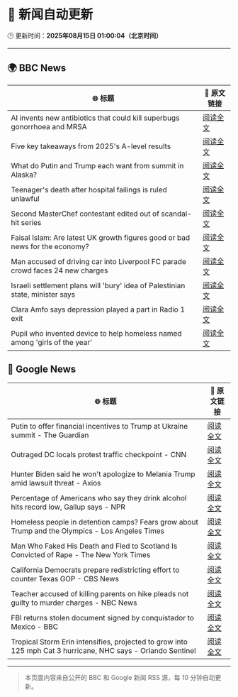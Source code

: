 # 🧠 新闻自动更新

🕒 更新时间：**2025年08月15日 01:00:04（北京时间）**

---

## 🌍 BBC News

| 🌐 标题 | 🔗 原文链接 |
|--------|-------------|
| AI invents new antibiotics that could kill superbugs gonorrhoea and MRSA | [阅读全文](https://www.bbc.com/news/articles/cgr94xxye2lo?at_medium=RSS&at_campaign=rss) |
| Five key takeaways from 2025's A-level results | [阅读全文](https://www.bbc.com/news/articles/cz931kvldg4o?at_medium=RSS&at_campaign=rss) |
| What do Putin and Trump each want from summit in Alaska? | [阅读全文](https://www.bbc.com/news/articles/c776ddjer8no?at_medium=RSS&at_campaign=rss) |
| Teenager's death after hospital failings is ruled unlawful | [阅读全文](https://www.bbc.com/news/articles/c17np9vly51o?at_medium=RSS&at_campaign=rss) |
| Second MasterChef contestant edited out of scandal-hit series | [阅读全文](https://www.bbc.com/news/articles/c62n985gp3go?at_medium=RSS&at_campaign=rss) |
| Faisal Islam: Are latest UK growth figures good or bad news for the economy? | [阅读全文](https://www.bbc.com/news/articles/c5yp48jprg8o?at_medium=RSS&at_campaign=rss) |
| Man accused of driving car into Liverpool FC parade crowd faces 24 new charges | [阅读全文](https://www.bbc.com/news/articles/cn47wq93vn2o?at_medium=RSS&at_campaign=rss) |
| Israeli settlement plans will 'bury' idea of Palestinian state, minister says | [阅读全文](https://www.bbc.com/news/articles/ckgdzxpkdd7o?at_medium=RSS&at_campaign=rss) |
| Clara Amfo says depression played a part in Radio 1 exit | [阅读全文](https://www.bbc.com/news/articles/c93dx90ldkzo?at_medium=RSS&at_campaign=rss) |
| Pupil who invented device to help homeless named among 'girls of the year' | [阅读全文](https://www.bbc.com/news/articles/c9wyv1r0yjeo?at_medium=RSS&at_campaign=rss) |

## 📰 Google News

| 🌐 标题 | 🔗 原文链接 |
|--------|-------------|
| Putin to offer financial incentives to Trump at Ukraine summit - The Guardian | [阅读全文](https://news.google.com/rss/articles/CBMirAFBVV95cUxPMHhxOWFCamt5akxvUmNsZ3BlMWQtQWRadW1FVmcxcEpVYXlhZU41RFNUWi1lUFJHRnlFQVJITjlKcW1PdDNqTUNBOHI1M0V2cVVKOGlOQjFYWko1aVJPbU92Rjh1blgtRi1zVVBaREd2WmJlUGh1WWtCZjVxNjJnX1hlMHFzNXVJOG1sVElyZzdZZVdNbFRnNWxrUG8yaWxWYVlJS2pBdXk3dzJt?oc=5) |
| Outraged DC locals protest traffic checkpoint - CNN | [阅读全文](https://news.google.com/rss/articles/CBMioAFBVV95cUxQaVVsU0ttX3k1c003SVVoWW1xWkZab1FpU19ONnZrNzY0Sl9wZmg4SGxPc3JEdXppTzJnN0R5SzNfWVBjem5oWlI1ckdwUkZoZUtoei12RFZnUjNqTXRpTzZMNmFVS19fY3pmdHZTb3NkWTZhUzVKZUl0VFFXUHhqVmo0T193RkpraXJJSEVwZ3VwQ2ZIQ0lhWVJLV0NUa2gt?oc=5) |
| Hunter Biden said he won't apologize to Melania Trump amid lawsuit threat - Axios | [阅读全文](https://news.google.com/rss/articles/CBMif0FVX3lxTE52NnRQWEZlYWFpSnZlYnFsVWJ6XzFVNFZ3cGVvNjB4TC1GeTZ5RXo3ZVgyaDhrVDdFWkdDUWVrQ1pNVDFaZ2RBeWNJdGd6V1BCeW9zdlhodHpFQ2VZcTBnT0dMaUdHakNtZlpLcDNDQ0stZWRxUjkzTVZIRlBHdXc?oc=5) |
| Percentage of Americans who say they drink alcohol hits record low, Gallup says - NPR | [阅读全文](https://news.google.com/rss/articles/CBMijAFBVV95cUxOZTF6b3NqVmxXME1JOHR3amYxRGo4bDdUbXFlaG5RTlhxNFU1NlVrdW50eUNuTHhIY2R6bWlGa1JLeUludjRlODN1RzFBV2ZmOG9QUmVZTDdxLUVGUXRsSERqTGRYTDk3dV9yOG1VOVhRNDVROUpGLTAwOHFlZnFjUmE2LUszY2swYXZaXw?oc=5) |
| Homeless people in detention camps? Fears grow about Trump and the Olympics - Los Angeles Times | [阅读全文](https://news.google.com/rss/articles/CBMixAFBVV95cUxOc3habkN3NnVyUnFjVlZFamxhVE1ua29wSC1vS0c5WjFWb2VTM3U4eXlGdVpJOTZabUw3dGdNcXQ3S19KcDA3bnFhemlXLUJvNDkzYXl2V2hoLVdfNTMybzNJRVlPenNOcWpSTmk5Rld4bW1pQUNVSlVrQkk4SGxDdlRHcTB3SEZVd09PdGpEMTd3a3FwME42V3E2TUw4QWxrUElxdkhsMlJidHRici16N0hWeGtiT3piSERGV0NNZzViMnFU?oc=5) |
| Man Who Faked His Death and Fled to Scotland Is Convicted of Rape - The New York Times | [阅读全文](https://news.google.com/rss/articles/CBMifkFVX3lxTE5kcTVJTEVsa3RHdEp4UlBlTktxQU1KNGNfRVNGTWQweFVfeXVtc2VGNjFSWWYxVzZBVDdodGNxdmpOeVk4SVFtZURWN1FUSVItSHRYOHZidnhsYmpiY20xbHBWcTZOZmFtS21lLUp2ajlGT2tDOW5TYTBIel9Xdw?oc=5) |
| California Democrats prepare redistricting effort to counter Texas GOP - CBS News | [阅读全文](https://news.google.com/rss/articles/CBMikAFBVV95cUxPZG9RNWZjdDA1VXc0ZUluZTI2R2o5SGNNdk96enlQeGg2X3h4SDh1a1FDNERGZjJnZnZ6d05BUlU1VXE0dTJRYURMc0ttZWdoTWZ5NWVneGxxMWtlU2RtT0FhelZWUl9TVU16VXV1RHFmODJYdFBLa01IbU5yajgwWTlaVkxqWXJhQndzZ1k5aTjSAZYBQVVfeXFMT0tONUpJUTJtaDFkcnczNzlVc1BRU2xHWUkzNTNOSEo5YTVWbEMzaXlWTDNkUDM2QkpMRDhrdXlOcU1HYTc0WXJIM1FMRjVqRzFiN3R4QkJfNmltaGN5ZVVUZm5XWUZya3JjUXlxeEpUT3YtOFQ2czVYNm1ScGRRdkhlS0M3NlY0MDBZS2w3M0RJTHY4c013?oc=5) |
| Teacher accused of killing parents on hike pleads not guilty to murder charges - NBC News | [阅读全文](https://news.google.com/rss/articles/CBMiuAFBVV95cUxQa051RG9aZkNYUFQ1ZFNMM2RWUDVCMVFfQkRqd3g5c0oxVExBMnhVcGhlMklGMzUxUlNqMjFyZFFsdVFTTmtOWFIzWkNGbHNKa3kxWUU5eERFRmVwR3gzVDlZLVVzQ01SaHJJdmVMSzNWZTZkVzl6VmM3WHh1YXVqRDdoLXlWcGlkZHRWQ2tSOHJkRXV3MG8xWWpHVWFCYUZGQkxoUkU5UnZiRTdkT18wSE0zdTBLM2lM0gFWQVVfeXFMTl9fVXBkSWdGV19zNXVvbkZOTXlrZjV3TG1sU1ZEamRHRlZ6WTZBdThtTW1JOUhZN1l0ME1MZ0JvN3lMV1EzSE90RGM0Tk1kLXBpb2F3UlE?oc=5) |
| FBI returns stolen document signed by conquistador to Mexico - BBC | [阅读全文](https://news.google.com/rss/articles/CBMiWkFVX3lxTFBBSGVMek1vWEVxVlFsSWZsX0N6N3BaUU9Dc18zUjFXblptYV9RSlA5TTE2SWhXbG9oMllCY09IcDFvZ3RFYk1nakpvaDJCNlRLa0dFWnJmVUpuZ9IBX0FVX3lxTE8wZkthdWJNWk9RclU0aTEtYmpxc3FITjByTUt5MGVaSjNvQzB4UGZWODdJX3k4UzdKTVpjRE5FUmFHcUR5VVFUb0VITkVZUk9DUmZmR1dyZl95bm43OE5V?oc=5) |
| Tropical Storm Erin intensifies, projected to grow into 125 mph Cat 3 hurricane, NHC says - Orlando Sentinel | [阅读全文](https://news.google.com/rss/articles/CBMinwFBVV95cUxOV1JwRWY3VllSd2JTQ0dweHI0UnVnZmNZSUlVR1ZoRHdWOXhyUXhhRjJWdW5JRERmRTM1ZkdNTXo1emRNVE9KSGlRcFByakJPaDdTeHc0Y3VOelNxVzV6RkhxMGI3NTFXczV4Y05mZUJNNEd4UXM5VlBtMkhycWZ1TjJPeUJsYmxjSmFiWXg2NkVnZWtEdHc1azJ4emc1SXM?oc=5) |

---
> 本页面内容来自公开的 BBC 和 Google 新闻 RSS 源，每 10 分钟自动更新。